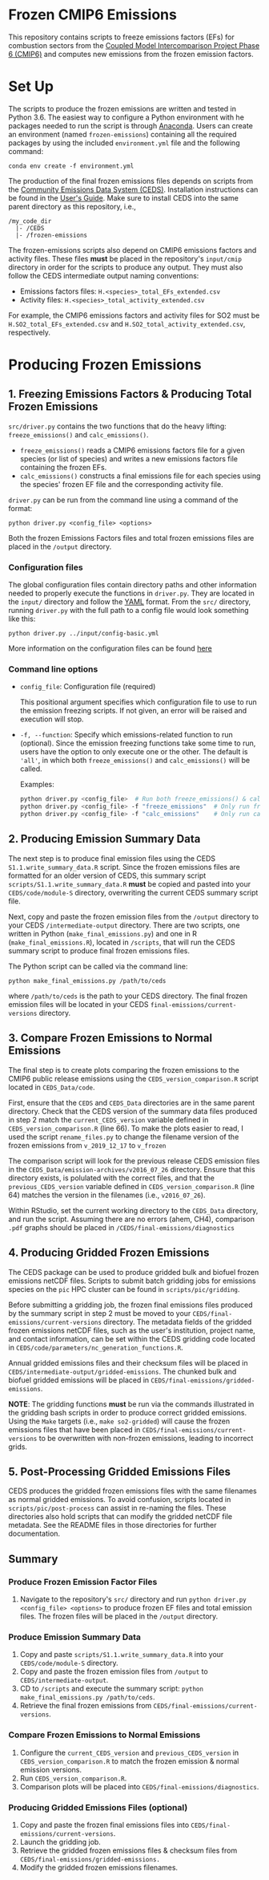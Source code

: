 # Frozen CMIP6 Emissions
This repository contains scripts to freeze emissions factors (EFs) for combustion sectors from the [Coupled Model Intercomparison Project Phase 6 (CMIP6)](https://www.wcrp-climate.org/wgcm-cmip/wgcm-cmip6) and computes new emissions from the frozen emission factors. 

# Set Up
The scripts to produce the frozen emissions are written and tested in Python 3.6. The easiest way to configure a Python environment with he packages needed to run the script is through [Anaconda](https://anaconda.org/anaconda/conda). Users can create an environment (named `frozen-emissions`) containing all the required packages by using the included `environment.yml` file and the following command:
```
conda env create -f environment.yml
```

The production of the final frozen emissions files depends on scripts from the [Community Emissions Data System (CEDS)](https://github.com/JGCRI/CEDS). Installation instructions can be found in the [User's Guide](https://github.com/JGCRI/CEDS/wiki/User_Guide). Make sure to install CEDS into the same parent directory as this repository, i.e., 
```
/my_code_dir
  |- /CEDS
  |- /frozen-emissions
```

The frozen-emissions scripts also depend on CMIP6 emissions factors and activity files. These files **must** be placed in the repository's `input/cmip` directory in order for the scripts to produce any output. They must also follow the CEDS intermediate output naming conventions: 
* Emissions factors files: `H.<species>_total_EFs_extended.csv` 
* Activity files: `H.<species>_total_activity_extended.csv`

For example, the CMIP6 emissions factors and activity files for SO2 must be `H.SO2_total_EFs_extended.csv` and `H.SO2_total_activity_extended.csv`, respectively.

# Producing Frozen Emissions
## 1. Freezing Emissions Factors & Producing Total Frozen Emissions
`src/driver.py` contains the two functions that do the heavy lifting: `freeze_emissions()` and `calc_emissions()`. 
* `freeze_emissions()` reads a CMIP6 emissions factors file for a given species (or list of species) and writes a new emissions factors file containing the frozen EFs. 
* `calc_emissions()` constructs a final emissions file for each species using the species' frozen EF file and the corresponding activity file.

`driver.py` can be run from the command line using a command of the format:
```
python driver.py <config_file> <options>
```

Both the frozen Emissions Factors files and total frozen emissions files are placed in the `/output` directory. 

### Configuration files
The global configuration files contain directory paths and other information needed to properly execute the functions in `driver.py`. They are located in the `input/` directory and follow the [YAML](https://yaml.org/) format. From the `src/` directory, running `driver.py` with the full path to a config file would look something like this:
```
python driver.py ../input/config-basic.yml
```

More information on the configuration files can be found [here](input/README.md)

### Command line options
* `config_file`: Configuration file (required)
  
  This positional argument specifies which configuration file to use to run the emission freezing scripts. If not given, an error will be raised and execution will stop. 
  
* `-f, --function`: Specify which emissions-related function to run (optional). Since the emission freezing functions take some time to run, users have the option to only execute one or the other. The default is `'all'`, in which both `freeze_emissions()` and `calc_emissions()` will be called.
  
  Examples:
  ```sh
  python driver.py <config_file>  # Run both freeze_emissions() & calc_emissions()
  python driver.py <config_file> -f "freeze_emissions"  # Only run freeze_emissions()
  python driver.py <config_file> -f "calc_emissions"    # Only run calc_emissions()
  ```


## 2. Producing Emission Summary Data
The next step is to produce final emission files using the CEDS `S1.1.write_summary_data.R` script. Since the frozen emissions files are formatted for an older version of CEDS, this summary script `scripts/S1.1.write_summary_data.R` **must** be copied and pasted into your `CEDS/code/module-S` directory, overwriting the current CEDS summary script file.

Next, copy and paste the frozen emission files from the `/output` directory to your CEDS `/intermediate-output` directory. There are two scripts, one written in Python (`make_final_emissions.py`) and one in R (`make_final_emissions.R`), located in `/scripts`, that will run the CEDS summary script to produce final frozen emissions files. 

The Python script can be called via the command line:
```
python make_final_emissions.py /path/to/ceds
```
where `/path/to/ceds` is the path to your CEDS directory. The final frozen emission files will be located in your CEDS `final-emissions/current-versions` directory.

## 3. Compare Frozen Emissions to Normal Emissions
The final step is to create plots comparing the frozen emissions to the CMIP6 public release emissions using the `CEDS_version_comparison.R` script located in `CEDS_Data/code`. 

First, ensure that the `CEDS` and `CEDS_Data` directories are in the same parent directory. Check that the CEDS version of the summary data files produced in step 2 match the `current_CEDS_version` variable defined in `CEDS_version_comparison.R` (line 66). To make the plots easier to read, I used the script `rename_files.py` to change the filename version of the frozen emissions from `v_2019_12_17` to `v_frozen`

The comparison script will look for the previous release CEDS emission files in the `CEDS_Data/emission-archives/v2016_07_26` directory. Ensure that this directory exists, is polulated with the correct files, and that the `previous_CEDS_version` variable defined in `CEDS_version_comparison.R` (line 64) matches the version in the filenames (i.e., `v2016_07_26`). 

Within RStudio, set the current working directory to the `CEDS_Data` directory, and run the script. Assuming there are no errors (ahem, CH4), comparison `.pdf` graphs should be placed in `/CEDS/final-emissions/diagnostics`

## 4. Producing Gridded Frozen Emissions
The CEDS package can be used to produce gridded bulk and biofuel frozen emissions netCDF files. Scripts to submit batch gridding jobs for emissions species on the `pic` HPC cluster can be found in `scripts/pic/gridding`. 


Before submitting a gridding job, the frozen final emissions files produced by the summary script in step 2 must be moved to your `CEDS/final-emissions/current-versions` directory. The metadata fields of the gridded frozen emissions netCDF files, such as the user's institution, project name, and contact information, can be set within the CEDS gridding code located in `CEDS/code/parameters/nc_generation_functions.R`.

Annual gridded emissions files and their checksum files will be placed in `CEDS/intermediate-output/gridded-emissions`. The chunked bulk and biofuel gridded emissions will be placed in `CEDS/final-emissions/gridded-emissions`. 

**NOTE**: The gridding functions **must** be run via the commands illustrated in the gridding bash scripts in order to produce correct gridded emissions. Using the `Make` targets (i.e., `make so2-gridded`) will cause the frozen emissions files that have been placed in `CEDS/final-emissions/current-versions` to be overwritten with non-frozen emissions, leading to incorrect grids.

## 5. Post-Processing Gridded Emissions Files
CEDS produces the gridded frozen emissions files with the same filenames as normal gridded emissions. To avoid confusion, scripts located in `scripts/pic/post-process` can assist in re-naming the files. These directories also hold scripts that can modify the gridded netCDF file metadata. See the README files in those directories for further documentation.

## Summary
### Produce Frozen Emission Factor Files
  1. Navigate to the repository's `src/` directory and run `python driver.py <config_file> <options>` to produce frozen EF files and total emission files. The frozen files will be placed in the `/output` directory.
### Produce Emission Summary Data
  1. Copy and paste `scripts/S1.1.write_summary_data.R` into your `CEDS/code/module-S` directory.
  2. Copy and paste the frozen emission files from `/output` to `CEDS/intermediate-output`.
  3. CD to `/scripts` and execute the summary script: `python make_final_emissions.py /path/to/ceds`.
  4. Retrieve the final frozen emissions from `CEDS/final-emissions/current-versions`.
### Compare Frozen Emissions to Normal Emissions
  1. Configure the `current_CEDS_version` and `previous_CEDS_version` in `CEDS_version_comparison.R` to match the frozen emission & normal emission versions.
  2. Run `CEDS_version_comparison.R`.
  3. Comparison plots will be placed into `CEDS/final-emissions/diagnostics`.
### Producing Gridded Emissions Files (optional)
  1. Copy and paste the frozen final emissions files into `CEDS/final-emissions/current-versions`.
  2. Launch the gridding job.
  3. Retrieve the gridded frozen emissions files & checksum files from `CEDS/final-emissions/gridded-emissions.`
  4. Modify the gridded frozen emissions filenames.
